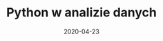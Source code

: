 ---
# Data dodania informacji o wydarzeniu
date: 2020-04-23
# Data wydarzenia
event_date: 2020-06-18
title: "Python w analizie danych"
lokalizacja: kurspython
prowadzacy: python
evenea_link:
type: meetup
meetup_link: https://kursy.sages.pl/python-masterclass/
cena: w przedsprzedaży od 699 PLN
slideshare:
opis:
  informacje: empty
  program: empty
  uwaga: empty
---